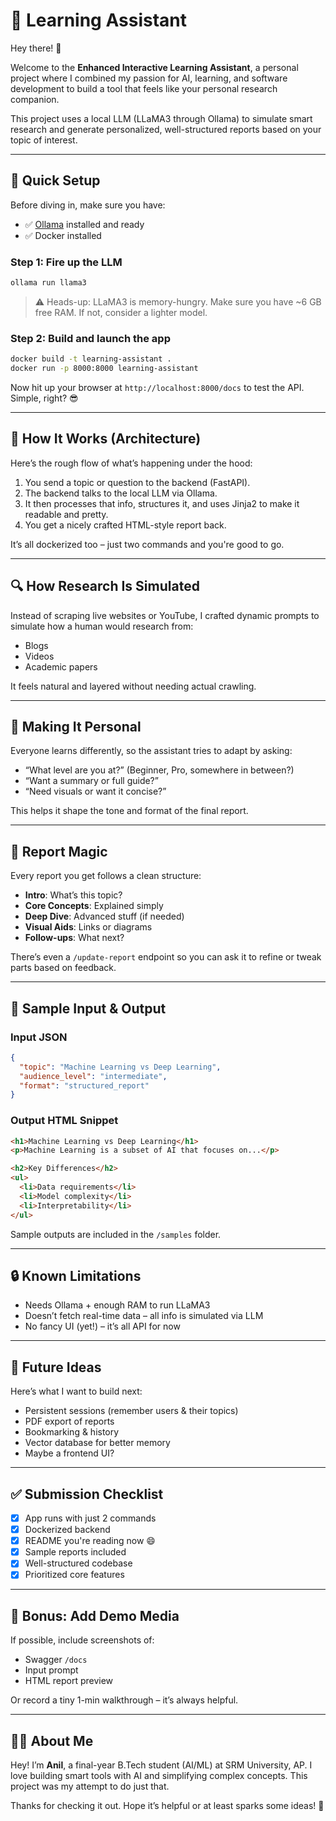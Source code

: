 # 🧠 Learning Assistant 

Hey there! 👋

Welcome to the **Enhanced Interactive Learning Assistant**, a personal project where I combined my passion for AI, learning, and software development to build a tool that feels like your personal research companion.

This project uses a local LLM (LLaMA3 through Ollama) to simulate smart research and generate personalized, well-structured reports based on your topic of interest.

---

## 🚀 Quick Setup

Before diving in, make sure you have:

- ✅ [Ollama](https://ollama.com) installed and ready
- ✅ Docker installed

### Step 1: Fire up the LLM

```bash
ollama run llama3
```

> ⚠️ Heads-up: LLaMA3 is memory-hungry. Make sure you have ~6 GB free RAM. If not, consider a lighter model.

### Step 2: Build and launch the app

```bash
docker build -t learning-assistant .
docker run -p 8000:8000 learning-assistant
```

Now hit up your browser at `http://localhost:8000/docs` to test the API. Simple, right? 😎

---

## 🧩 How It Works (Architecture)

Here’s the rough flow of what’s happening under the hood:

1. You send a topic or question to the backend (FastAPI).
2. The backend talks to the local LLM via Ollama.
3. It then processes that info, structures it, and uses Jinja2 to make it readable and pretty.
4. You get a nicely crafted HTML-style report back.

It’s all dockerized too – just two commands and you're good to go.

---

## 🔍 How Research Is Simulated

Instead of scraping live websites or YouTube, I crafted dynamic prompts to simulate how a human would research from:

- Blogs
- Videos
- Academic papers

It feels natural and layered without needing actual crawling.

---

## 🎯 Making It Personal

Everyone learns differently, so the assistant tries to adapt by asking:

- “What level are you at?” (Beginner, Pro, somewhere in between?)
- “Want a summary or full guide?”
- “Need visuals or want it concise?”

This helps it shape the tone and format of the final report.

---

## 📘 Report Magic

Every report you get follows a clean structure:

- **Intro**: What’s this topic?
- **Core Concepts**: Explained simply
- **Deep Dive**: Advanced stuff (if needed)
- **Visual Aids**: Links or diagrams
- **Follow-ups**: What next?

There’s even a `/update-report` endpoint so you can ask it to refine or tweak parts based on feedback.

---

## 🧪 Sample Input & Output

### Input JSON

```json
{
  "topic": "Machine Learning vs Deep Learning",
  "audience_level": "intermediate",
  "format": "structured_report"
}
```

### Output HTML Snippet

```html
<h1>Machine Learning vs Deep Learning</h1>
<p>Machine Learning is a subset of AI that focuses on...</p>

<h2>Key Differences</h2>
<ul>
  <li>Data requirements</li>
  <li>Model complexity</li>
  <li>Interpretability</li>
</ul>
```

Sample outputs are included in the `/samples` folder.

---

## 🔒 Known Limitations

- Needs Ollama + enough RAM to run LLaMA3
- Doesn’t fetch real-time data – all info is simulated via LLM
- No fancy UI (yet!) – it’s all API for now

---

## 🧠 Future Ideas

Here’s what I want to build next:

- Persistent sessions (remember users & their topics)
- PDF export of reports
- Bookmarking & history
- Vector database for better memory
- Maybe a frontend UI?

---

## ✅ Submission Checklist

- [x] App runs with just 2 commands
- [x] Dockerized backend
- [x] README you're reading now 😄
- [x] Sample reports included
- [x] Well-structured codebase
- [x] Prioritized core features

---

## 📸 Bonus: Add Demo Media

If possible, include screenshots of:

- Swagger `/docs`
- Input prompt
- HTML report preview

Or record a tiny 1-min walkthrough – it’s always helpful.

---

## 🙋‍♂️ About Me

Hey! I’m **Anil**, a final-year B.Tech student (AI/ML) at SRM University, AP. I love building smart tools with AI and simplifying complex concepts. This project was my attempt to do just that.

Thanks for checking it out. Hope it’s helpful or at least sparks some ideas! 🙌

